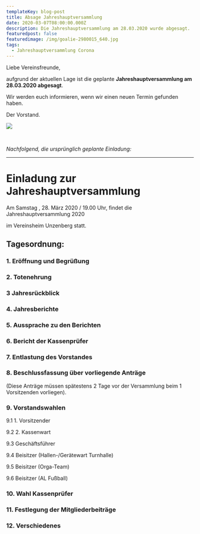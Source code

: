 ```yaml
---
templateKey: blog-post
title: Absage Jahreshauptversammlung
date: 2020-03-07T08:00:00.000Z
description: Die Jahreshauptversammlung am 28.03.2020 wurde abgesagt.
featuredpost: false
featuredimage: /img/goalie-2980015_640.jpg
tags:
  - Jahreshauptversammlung Corona
---
```

Liebe Vereinsfreunde, 

aufgrund der aktuellen Lage ist die geplante **Jahreshauptversammlung am 28.03.2020 abgesagt**. 

Wir werden euch informieren, wenn wir einen neuen Termin gefunden haben.

Der Vorstand.

![](/img/goalie-2980015_1920.jpg)

*<br />*

*Nachfolgend, die ursprünglich geplante Einladung:*

<hr />

# **Einladung zur Jahreshauptversammlung**

Am Samstag , 28. März 2020 / 19.00 Uhr, findet die Jahreshauptversammlung 2020

im Vereinsheim Unzenberg statt.

## Tagesordnung:

### 1. Eröffnung und Begrüßung

### 2. Totenehrung

### 3 Jahresrückblick

### 4. Jahresberichte

### 5. Aussprache zu den Berichten

### 6. Bericht der Kassenprüfer

### 7. Entlastung des Vorstandes

### 8. Beschlussfassung über vorliegende Anträge

(Diese Anträge müssen spätestens 2 Tage vor der Versammlung beim 1 Vorsitzenden vorliegen).



### 9. Vorstandswahlen

9.1 1. Vorsitzender

9.2 2. Kassenwart

9.3 Geschäftsführer

9.4 Beisitzer (Hallen-/Gerätewart Turnhalle)

9.5 Beisitzer (Orga-Team)

9.6 Beisitzer (AL Fußball)

### 10. Wahl Kassenprüfer

### 11. Festlegung der Mitgliederbeiträge

### 12. Verschiedenes